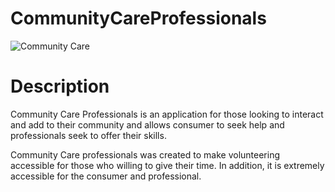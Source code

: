 # CommunityCareProfessionals

![Community Care](https://user-images.githubusercontent.com/102638267/180278600-7a59c781-e72c-45ff-98cf-6b03f581cdb8.png)

# Description

Community Care Professionals is an application for those looking to interact and add to their community and allows consumer to seek help and professionals seek to offer their skills.

Community Care professionals was created to make volunteering  accessible for those who willing to give their time. In addition, it is extremely accessible for the consumer and professional.

